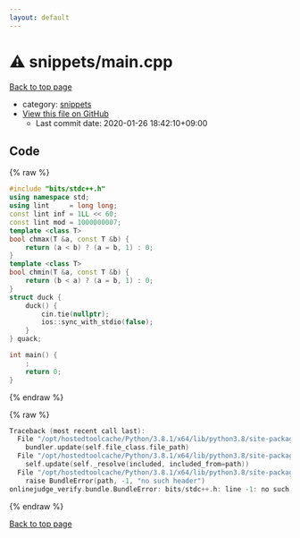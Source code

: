 ```yaml
---
layout: default
---
```


<!-- mathjax config similar to math.stackexchange -->
<script type="text/javascript" async
  src="https://cdnjs.cloudflare.com/ajax/libs/mathjax/2.7.5/MathJax.js?config=TeX-MML-AM_CHTML">
</script>
<script type="text/x-mathjax-config">
  MathJax.Hub.Config({
    TeX: { equationNumbers: { autoNumber: "AMS" }},
    tex2jax: {
      inlineMath: [ ['$','$'] ],
      processEscapes: true
    },
    "HTML-CSS": { matchFontHeight: false },
    displayAlign: "left",
    displayIndent: "2em"
  });
</script>

<script type="text/javascript" src="https://cdnjs.cloudflare.com/ajax/libs/jquery/3.4.1/jquery.min.js"></script>
<script src="https://cdn.jsdelivr.net/npm/jquery-balloon-js@1.1.2/jquery.balloon.min.js" integrity="sha256-ZEYs9VrgAeNuPvs15E39OsyOJaIkXEEt10fzxJ20+2I=" crossorigin="anonymous"></script>
<script type="text/javascript" src="../../assets/js/copy-button.js"></script>
<link rel="stylesheet" href="../../assets/css/copy-button.css" />


# :warning: snippets/main.cpp

<a href="../../index.html">Back to top page</a>

* category: <a href="../../index.html#67be68a348da3b850fb7daa10b034528">snippets</a>
* <a href="{{ site.github.repository_url }}/blob/master/snippets/main.cpp">View this file on GitHub</a>
    - Last commit date: 2020-01-26 18:42:10+09:00




## Code

<a id="unbundled"></a>
{% raw %}
```cpp
#include "bits/stdc++.h"
using namespace std;
using lint     = long long;
const lint inf = 1LL << 60;
const lint mod = 1000000007;
template <class T>
bool chmax(T &a, const T &b) {
    return (a < b) ? (a = b, 1) : 0;
}
template <class T>
bool chmin(T &a, const T &b) {
    return (b < a) ? (a = b, 1) : 0;
}
struct duck {
    duck() {
        cin.tie(nullptr);
        ios::sync_with_stdio(false);
    }
} quack;

int main() {
    ;
    return 0;
}
```
{% endraw %}

<a id="bundled"></a>
{% raw %}
```cpp
Traceback (most recent call last):
  File "/opt/hostedtoolcache/Python/3.8.1/x64/lib/python3.8/site-packages/onlinejudge_verify/docs.py", line 342, in write_contents
    bundler.update(self.file_class.file_path)
  File "/opt/hostedtoolcache/Python/3.8.1/x64/lib/python3.8/site-packages/onlinejudge_verify/bundle.py", line 179, in update
    self.update(self._resolve(included, included_from=path))
  File "/opt/hostedtoolcache/Python/3.8.1/x64/lib/python3.8/site-packages/onlinejudge_verify/bundle.py", line 77, in _resolve
    raise BundleError(path, -1, "no such header")
onlinejudge_verify.bundle.BundleError: bits/stdc++.h: line -1: no such header

```
{% endraw %}

<a href="../../index.html">Back to top page</a>

